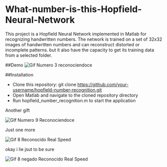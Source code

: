 # What-number-is-this-Hopfield-Neural-Network

This project is a Hopfield Neural Network implemented in Matlab for recognizing handwritten numbers. The network is trained on a set of 32x32 images of handwritten numbers and can reconstruct distorted or incomplete patterns. but it also have the capacity to get its training data from a selected folder.

##Demo
![Gif Numero 3 reconociendoce](https://user-images.githubusercontent.com/107207740/234096137-c1c36f81-5785-4186-a909-e1ad89e70cae.gif)

##Installation
* Clone this repository: git clone https://github.com/your-username/hopfield-number-recognition.git
* Open Matlab and navigate to the cloned repository directory
* Run hopfield_number_recognition.m to start the application

Another gift

![GIf Numero 9 Reconociendoce](https://user-images.githubusercontent.com/107207740/234096168-26965786-6d25-41b4-9bfa-427dd9eb7c57.gif)


Just one more

![Gif 8 Reconocido Real Speed](https://user-images.githubusercontent.com/107207740/234096234-99618923-5a4c-4e4d-a24d-40c81501cd37.gif)


okay i lie jsut to be sure

![Gif 8 negado Reconocido Real Speed](https://user-images.githubusercontent.com/107207740/234096296-b8d66ab3-cefb-4586-b0be-f1e55839c91a.gif)
